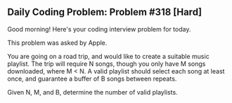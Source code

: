 ## Daily Coding Problem: Problem #318 [Hard]

Good morning! Here's your coding interview problem for today.

This problem was asked by Apple.

You are going on a road trip, and would like to create a suitable music playlist. The trip will require N songs, though you only have M songs downloaded, where M < N. A valid playlist should select each song at least once, and guarantee a buffer of B songs between repeats.

Given N, M, and B, determine the number of valid playlists.

